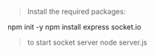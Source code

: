 > Install the required packages:

npm init -y
npm install express socket.io

> to start socket server
  node server.js

